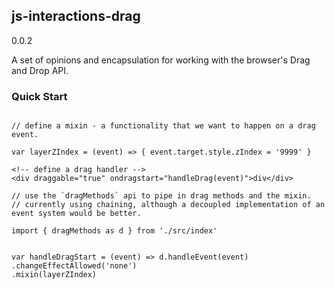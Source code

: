 ## js-interactions-drag

0.0.2

A set of opinions and encapsulation for working with the browser's Drag and Drop API.


### Quick Start

```

// define a mixin - a functionality that we want to happen on a drag event.

var layerZIndex = (event) => { event.target.style.zIndex = '9999' } 

```

```
<!-- define a drag handler -->
<div draggable="true" ondragstart="handleDrag(event)">div</div>

```

```
// use the `dragMethods` api to pipe in drag methods and the mixin.
// currently using chaining, although a decoupled implementation of an event system would be better.

import { dragMethods as d } from './src/index'


var handleDragStart = (event) => d.handleEvent(event)
.changeEffectAllowed('none')
.mixin(layerZIndex)


```